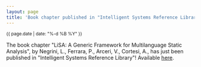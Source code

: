 ```yaml
---
layout: page
title: 'Book chapter published in "Intelligent Systems Reference Library"'
---
```


<small>{{ page.date | date: "%-d %B %Y" }}</small>

The book chapter "LiSA: A Generic Framework for Multilanguage Static Analysis", by Negrini, L., Ferrara, P., Arceri, V., Cortesi, A., has just been published in "Intelligent Systems Reference Library"! Available [here](https://doi.org/10.1007/978-981-19-9601-6_2).
